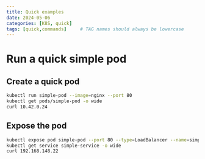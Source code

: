 ```yaml
---
title: Quick examples
date: 2024-05-06
categories: [K8S, quick]
tags: [quick,commands]     # TAG names should always be lowercase
---
```


# Run a quick simple pod

## Create a quick pod

```bash
kubectl run simple-pod --image=nginx --port 80
kubectl get pods/simple-pod -o wide
curl 10.42.0.24
```

## Expose the pod

```bash
kubectl expose pod simple-pod --port 80 --type=LoadBalancer --name=simple-service
kubectl get service simple-service -o wide
curl 192.168.148.22
```
